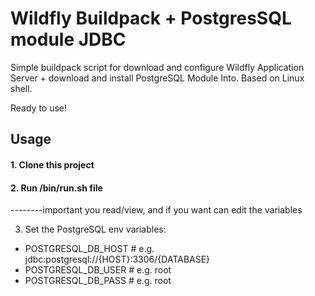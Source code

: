 # Wildfly Buildpack + PostgresSQL module JDBC
Simple buildpack script for download and configure Wildfly Application Server + download and install PostgreSQL Module Into. 
Based on Linux shell.

Ready to use! 

## Usage

#### 1. Clone this project

#### 2. Run /bin/run.sh file 
--------important you read/view, and if you want can edit the variables

3. Set the PostgreSQL env variables:
- POSTGRESQL_DB_HOST # e.g. jdbc:postgresql://{HOST}:3306/{DATABASE}
- POSTGRESQL_DB_USER # e.g. root
- POSTGRESQL_DB_PASS # e.g. root

